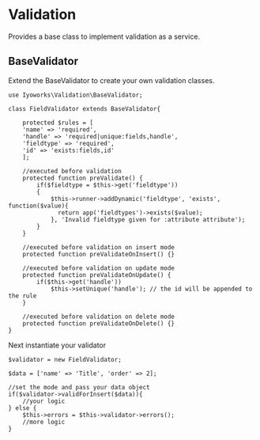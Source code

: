 Validation
==========
Provides a base class to implement validation as a service.

BaseValidator
----------
Extend the BaseValidator to create your own validation classes.
```
use Iyoworks\Validation\BaseValidator;

class FieldValidator extends BaseValidator{

	protected $rules = [
	'name' => 'required',
	'handle' => 'required|unique:fields,handle',
	'fieldtype' => 'required',
	'id' => 'exists:fields,id'
	];
		
	//executed before validation
	protected function preValidate() {
       	if($fieldtype = $this->get('fieldtype'))
		{
			$this->runner->addDynamic('fieldtype', 'exists', function($value){
			  return app('fieldtypes')->exists($value);
			}, 'Invalid fieldtype given for :attribute attribute');
		}
	}

	//executed before validation on insert mode	
	protected function preValidateOnInsert() {}

	//executed before validation on update mode
	protected function preValidateOnUpdate() {
		if($this->get('handle'))
            $this->setUnique('handle'); // the id will be appended to the rule
	}

	//executed before validation on delete mode
	protected function preValidateOnDelete() {}
}

```
Next instantiate your validator
```
$validator = new FieldValidator;

$data = ['name' => 'Title', 'order' => 2];

//set the mode and pass your data object
if($validator->validForInsert($data)){
    //your logic
} else {
	$this->errors = $this->validator->errors();
    //more logic
}
```
